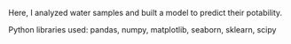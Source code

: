 Here, I analyzed water samples and built a model to predict their potability.

Python libraries used: pandas, numpy, matplotlib, seaborn, sklearn, scipy
